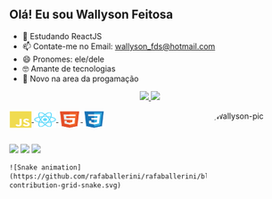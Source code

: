 ## Olá! Eu sou Wallyson Feitosa

- 🌱 Estudando ReactJS
- 📫 Contate-me no Email: wallyson_fds@hotmail.com
- 😄 Pronomes: ele/dele
- 🤓 Amante de tecnologias 
- 🌟 Novo na area da progamação

<div align="center">
  <a href="https://github.com/WallysonFeitosa">
  <img height="180em" src="https://github-readme-stats.vercel.app/api?username=WallysonFeitosa&show_icons=true&theme=dracula&include_all_commits=true&count_private=true"/>
  <img height="180em" src="https://github-readme-stats.vercel.app/api/top-langs/?username=WallysonFeitosa&layout=compact&langs_count=7&theme=dracula"/>
</div>
<div style="display: inline_block"><br>
  <img align="center" alt="Wallyson-Js" height="30" width="40" src="https://raw.githubusercontent.com/devicons/devicon/master/icons/javascript/javascript-plain.svg">
  <img align="center" alt="Wallyson-React" height="30" width="40" src="https://raw.githubusercontent.com/devicons/devicon/master/icons/react/react-original.svg">
  <img align="center" alt="Wallyson-HTML" height="30" width="40" src="https://raw.githubusercontent.com/devicons/devicon/master/icons/html5/html5-original.svg">
  <img align="center" alt="Wallyson-CSS" height="30" width="40" src="https://raw.githubusercontent.com/devicons/devicon/master/icons/css3/css3-original.svg">
  <img align="right" alt="Wallyson-pic" height="150" style="border-radius:50px;"src="https://i.picasion.com/pic92/919c0bd453abd1a5664387a1dcfe4541.gif" width="150" height="150">
  
  ##
  
  <div> 
  <a href="https://instagram.com/khada_wallyson" target="_blank"><img src="https://img.shields.io/badge/-Instagram-%23E4405F?style=for-the-badge&logo=instagram&logoColor=white" target="_blank"></a>
  <a href = "mailto:wallyson_fds@hotmail.com"><img src="https://img.shields.io/badge/-Gmail-%23333?style=for-the-badge&logo=gmail&logoColor=white" target="_blank"></a>
  <a href="https://www.linkedin.com/in/Wal" target="_blank"><img src="https://img.shields.io/badge/-LinkedIn-%230077B5?style=for-the-badge&logo=linkedin&logoColor=white" target="_blank"></a> 
    
    ![Snake animation](https://github.com/rafaballerini/rafaballerini/blob/output/github-contribution-grid-snake.svg)

 
</div>
  
